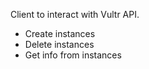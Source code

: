 Client to interact with Vultr API.

* Create instances
* Delete instances
* Get info from instances
